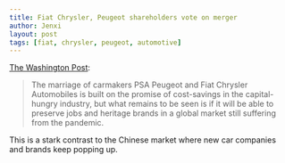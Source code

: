 ```yaml
---
title: Fiat Chrysler, Peugeot shareholders vote on merger
author: Jenxi
layout: post
tags: [fiat, chrysler, peugeot, automotive]
---
```

[The Washington Post](https://www.washingtonpost.com/world/europe/fiat-chrysler-peugeot-shareholders-to-vote-on-merger/2021/01/04/0ca18acc-4e6f-11eb-a1f5-fdaf28cfca90_story.html):

> The marriage of carmakers PSA Peugeot and Fiat Chrysler Automobiles is built on the promise of cost-savings in the capital-hungry industry, but what remains to be seen is if it will be able to preserve jobs and heritage brands in a global market still suffering from the pandemic.

This is a stark contrast to the Chinese market where new car companies and brands keep popping up.
